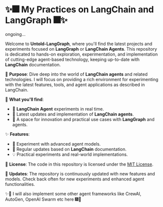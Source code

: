 # ✨🎆 My Practices on LangChain and LangGraph 🎆✨

ongoing...


Welcome to **Untold-LangGraph**, where you'll find the latest projects and experiments focused on **LangGraph** or **LangChain Agents**. This repository is dedicated to hands-on exploration, experimentation, and implementation of cutting-edge agent-based technology, keeping up-to-date with **LangChain** documentation.

🌟 **Purpose**: Dive deep into the world of **LangChain agents** and related technologies. I will focus on providing a rich environment for experimenting with the latest features, tools, and agent applications as described in LangChain.

🌠 **What you'll find**:
- 🌟 **LangChain Agent** experiments in real time.
- 💫 Latest updates and implementation of **LangChain agents**.
- 🚀 A space for innovation and practical use cases with **LangGraph** and agents.

✨ **Features**:
- 🎇 Experiment with advanced agent models.
- 🌌 Regular updates based on **LangChain** documentation.
- 💡 Practical experiments and real-world implementations.

🌠 **License**: The code in this repository is licensed under the [MIT License](LICENSE).



🎇 **Updates**: The repository is continuously updated with new features and models. Check back often for new experiments and enhanced agent functionalities.

✨🚀 I will also implement some other agent frameworks like CrewAI, AutoGen, OpenAI Swarm etc here 🎆🌠

